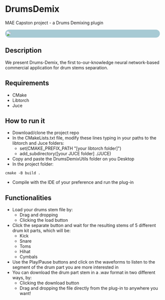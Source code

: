 # DrumsDemix
MAE Capston project - a Drums Demixing plugin

<div style="background-color: rgb(167, 202, 212); border-radius: 15px; padding: 5px">
<image src="drums_demix/DrumsDemixUtils/DrumsDemixImages/DD_GUI.png" style="margin-left: -2px; border-radius: 15px"></image>
</div>



## Description
We present Drums-Demix, the first to-our-knowledge neural network-based commercial application for drum stems separation.

## Requirements
* CMake
* Libtorch
* Juce

## How to run it
* Download/clone the project repo
* In the CMakeLists.txt file, modify these lines typing in your paths to the libtorch and Juce folders:
  * set(CMAKE_PREFIX_PATH "[your libtorch folder]")
  * add_subdirectory([your JUCE folder] ./JUCE)
* Copy and paste the DrumsDemixUtils folder on you Desktop
* In the project folder:
```console
cmake -B build .
```
* Compile with the IDE of your preference and run the plug-in

## Functionalities
* Load your drums stem file by:
  * Drag and dropping
  * Clicking the load button
* Click the separate button and wait for the resulting stems of 5 different drum kit parts, which will be:
  * Kick
  * Snare
  * Toms
  * Hihat
  * Cymbals
* Use the Play/Pause buttons and click on the waveforms to listen to the segment of the drum part you are more interested in
* You can download the drum part stem in a .wav format in two different ways, by:
  * Clicking the download button
  * Drag and dropping the file directly from the plug-in to anywhere you want!   
